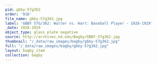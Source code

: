 ```yaml
---
pid: gbby-57g362
order: '916'
file_name: gbby-57g362.jpg
label: 'GBBY 57G/362: Walter vs. Hart: Baseball Player - 1928-1929'
_date: 1928-1929
object_type: glass plate negative
source: http://archives.nd.edu/Bagby/GBBY-57g362.jpg
thumbnail: "/_data/raw_images/bagby/gbby-57g362.jpg"
full: "/_data/raw_images/bagby/gbby-57g362.jpg"
layout: bagby_item
collection: bagby
---
```

